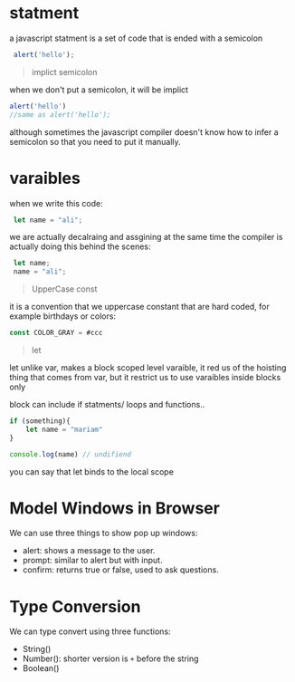 # statment

a javascript statment is a set of code that is ended with a semicolon

```Javascript
 alert('hello');
```

> implict semicolon

when we don't put a semicolon, it will be implict

```Javascript
alert('hello')
//same as alert('hello'); 
```

although sometimes the javascript compiler doesn't know how to infer
a semicolon so that you need to put it manually.

# varaibles

when we write this code:

```Javascript
 let name = "ali";
```

we are actually decalraing and assgining at the same time
the compiler is actually doing this behind the scenes:

```Javascript
 let name;
 name = "ali";
```

> UpperCase const

it is a convention that we uppercase constant that are hard coded,
for example birthdays or colors:

```Javascript
const COLOR_GRAY = #ccc 
```

> let

let unlike var, makes a block scoped level varaible, it red us of the
hoisting thing that comes from var, but it restrict us to use varaibles
inside blocks only

block can include if statments/ loops and functions..

```Javascript
if (something){
    let name = "mariam"
}

console.log(name) // undifiend
```

you can say that let binds to the local scope 

# Model Windows in Browser

We can use three things to show pop up windows:

+ alert: shows a message to the user.
+ prompt: similar to alert but with input.
+ confirm: returns true or false, used to ask questions.

# Type Conversion

We can type convert using three functions:

+ String()
+ Number(): shorter version is `+` before the string
+ Boolean()

